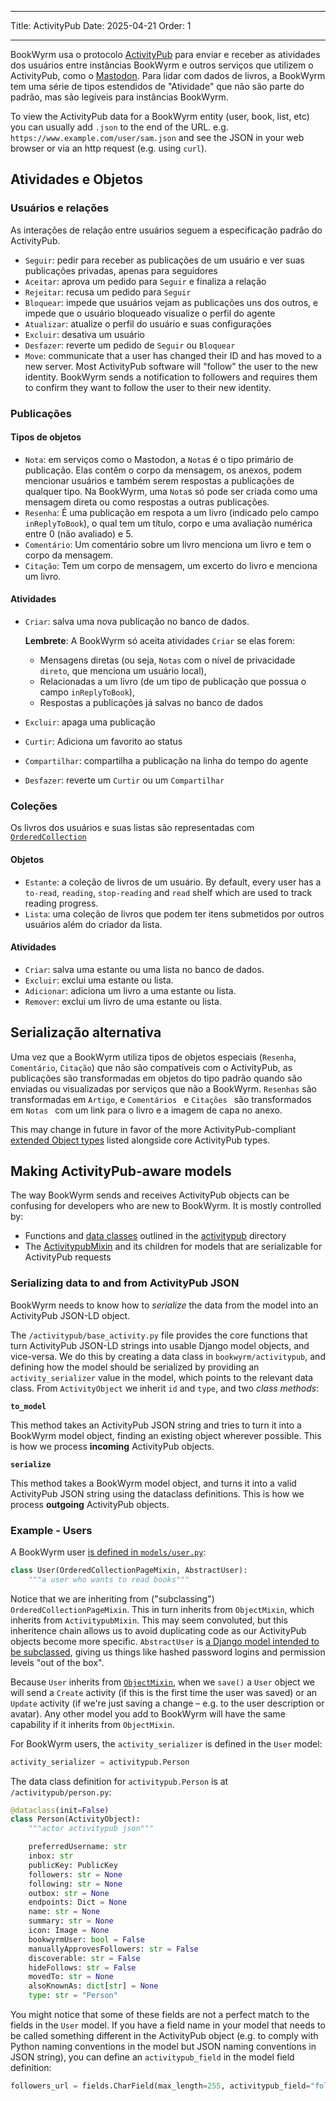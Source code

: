 - - -
Title: ActivityPub Date: 2025-04-21 Order: 1
- - -

BookWyrm usa o protocolo [ActivityPub](http://activitypub.rocks/) para enviar e receber as atividades dos usuários entre instâncias BookWyrm e outros serviços que utilizem o ActivityPub, como o [Mastodon](https://joinmastodon.org/). Para lidar com dados de livros, a BookWyrm tem uma série de tipos estendidos de "Atividade" que não são parte do padrão, mas são legíveis para instâncias BookWyrm.

To view the ActivityPub data for a BookWyrm entity (user, book, list, etc) you can usually add `.json` to the end of the URL. e.g. `https://www.example.com/user/sam.json` and see the JSON in your web browser or via an http request (e.g. using `curl`).

## Atividades e Objetos

### Usuários e relações
As interações de relação entre usuários seguem a especificação padrão do ActivityPub.

- `Seguir`: pedir para receber as publicações de um usuário e ver suas publicações privadas, apenas para seguidores
- `Aceitar`: aprova um pedido para `Seguir` e finaliza a relação
- `Rejeitar`: recusa um pedido para `Seguir`
- `Bloquear`: impede que usuários vejam as publicações uns dos outros, e impede que o usuário bloqueado visualize o perfil do agente
- `Atualizar`: atualize o perfil do usuário e suas configurações
- `Excluir`: desativa um usuário
- `Desfazer`: reverte um pedido de `Seguir` ou `Bloquear`
- `Move`: communicate that a user has changed their ID and has moved to a new server. Most ActivityPub software will "follow" the user to the new identity. BookWyrm sends a notification to followers and requires them to confirm they want to follow the user to their new identity.

### Publicações
#### Tipos de objetos

- `Nota`: em serviços como o Mastodon, a `Nota`s é o tipo primário de publicação. Elas contêm o corpo da mensagem, os anexos, podem mencionar usuários e também serem respostas a publicações de qualquer tipo. Na BookWyrm, uma `Nota`s só pode ser criada como uma mensagem direta ou como respostas a outras publicações.
- `Resenha`: É uma publicação em respota a um livro (indicado pelo campo `inReplyToBook`), o qual tem um título, corpo e uma avaliação numérica entre 0 (não avaliado) e 5.
- `Comentário`: Um comentário sobre um livro menciona um livro e tem o corpo da mensagem.
- `Citação`: Tem um corpo de mensagem, um excerto do livro e menciona um livro.

#### Atividades

- `Criar`: salva uma nova publicação no banco de dados.

    **Lembrete**: A BookWyrm só aceita atividades `Criar` se elas forem:

    - Mensagens diretas (ou seja, `Notas` com o nível de privacidade `direto`, que menciona um usuário local),
    - Relacionadas a um livro (de um tipo de publicação que possua o campo `inReplyToBook`),
    - Respostas a publicações já salvas no banco de dados

- `Excluir`: apaga uma publicação
- `Curtir`: Adiciona um favorito ao status
- `Compartilhar`: compartilha a publicação na linha do tempo do agente
- `Desfazer`: reverte um `Curtir` ou um `Compartilhar`

### Coleções
Os livros dos usuários e suas listas são representadas com [`OrderedCollection`](https://www.w3.org/TR/activitystreams-vocabulary/#dfn-orderedcollection)

#### Objetos

- `Estante`: a coleção de livros de um usuário. By default, every user has a `to-read`, `reading`, `stop-reading` and `read` shelf which are used to track reading progress.
- `Lista`: uma coleção de livros que podem ter itens submetidos por outros usuários além do criador da lista.

#### Atividades

- `Criar`: salva uma estante ou uma lista no banco de dados.
- `Excluir`: exclui uma estante ou lista.
- `Adicionar`: adiciona um livro a uma estante ou lista.
- `Remover`: exclui um livro de uma estante ou lista.

## Serialização alternativa
Uma vez que a BookWyrm utiliza tipos de objetos especiais (`Resenha`, `Comentário`, `Citação`) que não são compatíveis com o ActivityPub, as publicações são transformadas em objetos do tipo padrão quando são enviadas ou visualizadas por serviços que não a BookWyrm. `Resenhas` são transformadas em `Artigo`, e `Comentários ` e `Citações ` são transformados em `Notas ` com um link para o livro e a imagem de capa no anexo.

This may change in future in favor of the more ActivityPub-compliant [extended Object types](https://www.w3.org/TR/activitystreams-core/#fig-following-is-an-example-object-that-uses-the-id-and-type-properties-to-express-the-global-identifier-and-object-type) listed alongside core ActivityPub types.

## Making ActivityPub-aware models

The way BookWyrm sends and receives ActivityPub objects can be confusing for developers who are new to BookWyrm. It is mostly controlled by:

* Functions and [data classes](https://docs.python.org/3/library/dataclasses.html) outlined in the [activitypub](https://github.com/bookwyrm-social/bookwyrm/tree/main/bookwyrm/activitypub) directory
* The [ActivitypubMixin](https://github.com/bookwyrm-social/bookwyrm/blob/c458cdcb992a36f3c4a06752499461c3dd991e07/bookwyrm/models/activitypub_mixin.py#L40) and its children for models that are serializable for ActivityPub requests

### Serializing data to and from ActivityPub JSON

BookWyrm needs to know how to _serialize_ the data from the model into an ActivityPub JSON-LD object.

The `/activitypub/base_activity.py` file provides the core functions that turn ActivityPub JSON-LD strings into usable Django model objects, and vice-versa. We do this by creating a data class in `bookwyrm/activitypub`, and defining how the model should be serialized by providing an `activity_serializer` value in the model, which points to the relevant data class. From `ActivityObject` we inherit `id` and `type`, and two _class methods_:

**`to_model`**

This method takes an ActivityPub JSON string and tries to turn it into a BookWyrm model object, finding an existing object wherever possible. This is how we process **incoming** ActivityPub objects.

**`serialize`**

This method takes a BookWyrm model object, and turns it into a valid ActivityPub JSON string using the dataclass definitions. This is how we process **outgoing** ActivityPub objects.

### Example - Users

A BookWyrm user [is defined in `models/user.py`](https://github.com/bookwyrm-social/bookwyrm/blob/main/bookwyrm/models/user.py):

```py
class User(OrderedCollectionPageMixin, AbstractUser):
    """a user who wants to read books"""
```
Notice that we are inheriting from ("subclassing") `OrderedCollectionPageMixin`. This in turn inherits from `ObjectMixin`, which inherits from `ActivitypubMixin`. This may seem convoluted, but this inheritence chain allows us to avoid duplicating code as our ActivityPub objects become more specific. `AbstractUser` is [a Django model intended to be subclassed](https://docs.djangoproject.com/en/5.1/topics/auth/customizing/#specifying-custom-user-model), giving us things like hashed password logins and permission levels "out of the box".

Because `User` inherits from [`ObjectMixin`](https://github.com/bookwyrm-social/bookwyrm/blob/c458cdcb992a36f3c4a06752499461c3dd991e07/bookwyrm/models/activitypub_mixin.py#L213), when we `save()` a `User` object we will send a `Create` activity (if this is the first time the user was saved) or an `Update` activity (if we're just saving a change – e.g. to the user description or avatar). Any other model you add to BookWyrm will have the same capability if it inherits from `ObjectMixin`.

For BookWyrm users, the `activity_serializer` is defined in the `User` model:

```py
activity_serializer = activitypub.Person
```

The data class definition for `activitypub.Person` is at `/activitypub/person.py`:

```py
@dataclass(init=False)
class Person(ActivityObject):
    """actor activitypub json"""

    preferredUsername: str
    inbox: str
    publicKey: PublicKey
    followers: str = None
    following: str = None
    outbox: str = None
    endpoints: Dict = None
    name: str = None
    summary: str = None
    icon: Image = None
    bookwyrmUser: bool = False
    manuallyApprovesFollowers: str = False
    discoverable: str = False
    hideFollows: str = False
    movedTo: str = None
    alsoKnownAs: dict[str] = None
    type: str = "Person"
```

You might notice that some of these fields are not a perfect match to the fields in the `User` model. If you have a field name in your model that needs to be called something different in the ActivityPub object (e.g. to comply with Python naming conventions in the model but JSON naming conventions in JSON string), you can define an `activitypub_field` in the model field definition:

```py
followers_url = fields.CharField(max_length=255, activitypub_field="followers")
```
